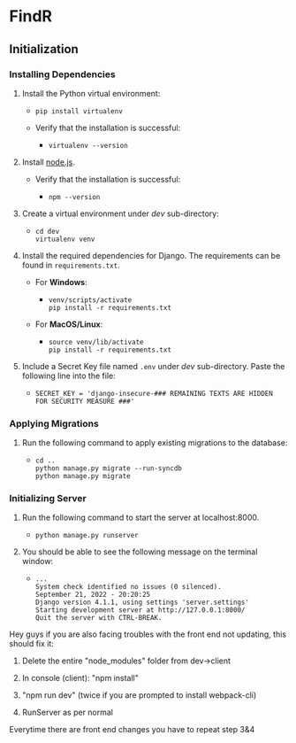 # FindR

## Initialization
### Installing Dependencies
1. Install the Python virtual environment:
   *  ```console
      pip install virtualenv 
      ```

   *  Verify that the installation is successful: 
      *  ```console
         virtualenv --version 
         ```
2. Install [node.js](https://nodejs.org/en/download/). 
   *  Verify that the installation is successful:
      *  ```console
         npm --version
         ```

3. Create a virtual environment under *dev* sub-directory:
   *  ``` console
      cd dev
      virtualenv venv
      ```

4. Install the required dependencies for Django. The requirements can be found in `requirements.txt`.
   *  For **Windows**:
      *  ```console
         venv/scripts/activate
         pip install -r requirements.txt
         ```
   *  For **MacOS/Linux**:
      *  ```console
         source venv/lib/activate
         pip install -r requirements.txt
         ```
         
5. Include a Secret Key file named `.env` under *dev* sub-directory. Paste the following line into the file:
   *  ```console
      SECRET_KEY = 'django-insecure-### REMAINING TEXTS ARE HIDDEN FOR SECURITY MEASURE ###'
      ```


### Applying Migrations
1. Run the following command to apply existing migrations to the database:
   *  ```console
      cd ..
      python manage.py migrate --run-syncdb
      python manage.py migrate
      ```

### Initializing Server
1. Run the following command to start the server at localhost:8000.
   *  ```console
      python manage.py runserver
      ```


2. You should be able to see the following message on the terminal window:
   *  ```console
      ...
      System check identified no issues (0 silenced).
      September 21, 2022 - 20:20:25
      Django version 4.1.1, using settings 'server.settings'
      Starting development server at http://127.0.0.1:8000/
      Quit the server with CTRL-BREAK.
      ```


Hey guys if you are also facing troubles with the front end not updating, this should fix it:

1. Delete the entire "node_modules" folder from dev->client
2. In console (client):
"npm install"

3. "npm run dev" (twice if you are prompted to install webpack-cli)
4. RunServer as per normal

Everytime there are front end changes you have to repeat step 3&4